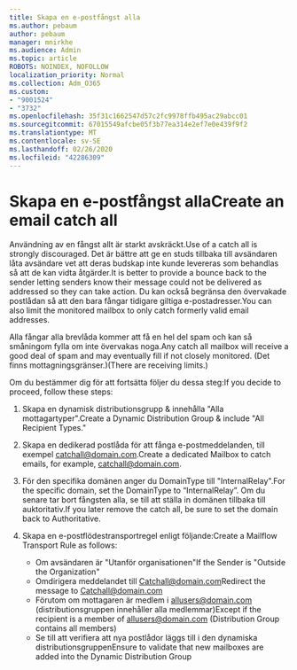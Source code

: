```yaml
---
title: Skapa en e-postfångst alla
ms.author: pebaum
author: pebaum
manager: mnirkhe
ms.audience: Admin
ms.topic: article
ROBOTS: NOINDEX, NOFOLLOW
localization_priority: Normal
ms.collection: Adm_O365
ms.custom:
- "9001524"
- "3732"
ms.openlocfilehash: 35f31c1662547d57c2fc9978ffb495ac29abcc01
ms.sourcegitcommit: 67015549afcbe05f3b77ea314e2ef7e0e439f9f2
ms.translationtype: MT
ms.contentlocale: sv-SE
ms.lasthandoff: 02/26/2020
ms.locfileid: "42286309"
---
```

# <a name="create-an-email-catch-all"></a><span data-ttu-id="19b11-102">Skapa en e-postfångst alla</span><span class="sxs-lookup"><span data-stu-id="19b11-102">Create an email catch all</span></span>

<span data-ttu-id="19b11-103">Användning av en fångst allt är starkt avskräckt.</span><span class="sxs-lookup"><span data-stu-id="19b11-103">Use of a catch all is strongly discouraged.</span></span> <span data-ttu-id="19b11-104">Det är bättre att ge en studs tillbaka till avsändaren låta avsändare vet att deras budskap inte kunde levereras som behandlas så att de kan vidta åtgärder.</span><span class="sxs-lookup"><span data-stu-id="19b11-104">It is better to provide a bounce back to the sender letting senders know their message could not be delivered as addressed so they can take action.</span></span> <span data-ttu-id="19b11-105">Du kan också begränsa den övervakade postlådan så att den bara fångar tidigare giltiga e-postadresser.</span><span class="sxs-lookup"><span data-stu-id="19b11-105">You can also limit the monitored mailbox to only catch formerly valid email addresses.</span></span> 

<span data-ttu-id="19b11-106">Alla fångar alla brevlåda kommer att få en hel del spam och kan så småningom fylla om inte övervakas noga.</span><span class="sxs-lookup"><span data-stu-id="19b11-106">Any catch all mailbox will receive a good deal of spam and may eventually fill if not closely monitored.</span></span> <span data-ttu-id="19b11-107">(Det finns mottagningsgränser.)</span><span class="sxs-lookup"><span data-stu-id="19b11-107">(There are receiving limits.)</span></span> 

<span data-ttu-id="19b11-108">Om du bestämmer dig för att fortsätta följer du dessa steg:</span><span class="sxs-lookup"><span data-stu-id="19b11-108">If you decide to proceed, follow these steps:</span></span>

1. <span data-ttu-id="19b11-109">Skapa en dynamisk distributionsgrupp & innehålla "Alla mottagartyper".</span><span class="sxs-lookup"><span data-stu-id="19b11-109">Create a Dynamic Distribution Group & include "All Recipient Types."</span></span>

2. <span data-ttu-id="19b11-110">Skapa en dedikerad postlåda för att fånga e-postmeddelanden, till exempel catchall@domain.com.</span><span class="sxs-lookup"><span data-stu-id="19b11-110">Create a dedicated Mailbox to catch emails, for example, catchall@domain.com.</span></span>

3. <span data-ttu-id="19b11-111">För den specifika domänen anger du DomainType till "InternalRelay".</span><span class="sxs-lookup"><span data-stu-id="19b11-111">For the specific domain, set the DomainType to “InternalRelay”.</span></span> <span data-ttu-id="19b11-112">Om du senare tar bort fångsten alla, se till att ställa in domänen tillbaka till auktoritativ.</span><span class="sxs-lookup"><span data-stu-id="19b11-112">If you later remove the catch all, be sure to set the domain back to Authoritative.</span></span>

4. <span data-ttu-id="19b11-113">Skapa en e-postflödestransportregel enligt följande:</span><span class="sxs-lookup"><span data-stu-id="19b11-113">Create a Mailflow Transport Rule as follows:</span></span>

    - <span data-ttu-id="19b11-114">Om avsändaren är "Utanför organisationen"</span><span class="sxs-lookup"><span data-stu-id="19b11-114">If the Sender is "Outside the Organization"</span></span>
    - <span data-ttu-id="19b11-115">Omdirigera meddelandet till Catchall@domain.com</span><span class="sxs-lookup"><span data-stu-id="19b11-115">Redirect the message to Catchall@domain.com</span></span>
    - <span data-ttu-id="19b11-116">Förutom om mottagaren är medlem i allusers@domain.com (distributionsgruppen innehåller alla medlemmar)</span><span class="sxs-lookup"><span data-stu-id="19b11-116">Except if the recipient is a member of allusers@domain.com (Distribution Group contains all members)</span></span>
    - <span data-ttu-id="19b11-117">Se till att verifiera att nya postlådor läggs till i den dynamiska distributionsgruppen</span><span class="sxs-lookup"><span data-stu-id="19b11-117">Ensure to validate that new mailboxes are added into the Dynamic Distribution Group</span></span>
